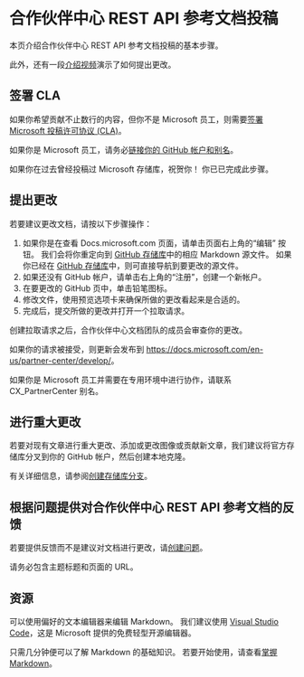 # <a name="contributing-to-partner-center-rest-api-reference-documentation"></a>合作伙伴中心 REST API 参考文档投稿

本页介绍合作伙伴中心 REST API 参考文档投稿的基本步骤。

此外，还有一段[介绍视频](https://channel9.msdn.com/Blogs/WinHEC/Contributing-to-MSDN-and-TechNet-Documentation)演示了如何提出更改。

## <a name="sign-a-cla"></a>签署 CLA

如果你希望贡献不止数行的内容，但你不是 Microsoft 员工，则需要[签署 Microsoft 投稿许可协议 (CLA)](https://cla.microsoft.com/)。

如果你是 Microsoft 员工，请务必[链接你的 GitHub 帐户和别名](https://opensource.microsoft.com/link)。

如果你在过去曾经投稿过 Microsoft 存储库，祝贺你！ 你已已完成此步骤。

## <a name="proposing-a-change"></a>提出更改

若要建议更改文档，请按以下步骤操作：

1. 如果你是在查看 Docs.microsoft.com 页面，请单击页面右上角的“编辑”  按钮。  我们会将你重定向到 [GitHub 存储库](https://github.com/microsoftdocs/partner-rest)中的相应 Markdown 源文件。  如果你已经在 [GitHub 存储库](https://github.com/microsoftdocs/partner-rest)中，则可直接导航到要更改的源文件。
2. 如果还没有 GitHub 帐户，请单击右上角的“注册”，创建一个新帐户。 
3. 在要更改的 GitHub 页中，单击铅笔图标。
4. 修改文件，使用预览选项卡来确保所做的更改看起来是合适的。
5. 完成后，提交所做的更改并打开一个拉取请求。

创建拉取请求之后，合作伙伴中心文档团队的成员会审查你的更改。

如果你的请求被接受，则更新会发布到 <https://docs.microsoft.com/en-us/partner-center/develop/>。

如果你是 Microsoft 员工并需要在专用环境中进行协作，请联系 CX_PartnerCenter 别名。

## <a name="making-more-substantial-changes"></a>进行重大更改

若要对现有文章进行重大更改、添加或更改图像或贡献新文章，我们建议将官方存储库分叉到你的 GitHub 帐户，然后创建本地克隆。

有关详细信息，请参阅[创建存储库分支](https://help.github.com/articles/fork-a-repo/)。

## <a name="using-issues-to-provide-feedback-on-partner-center-rest-api-reference-documentation"></a>根据问题提供对合作伙伴中心 REST API 参考文档的反馈

若要提供反馈而不是建议对文档进行更改，请[创建问题](https://github.com/microsoftdocs/partner-rest/issues)。

请务必包含主题标题和页面的 URL。

## <a name="resources"></a>资源

可以使用偏好的文本编辑器来编辑 Markdown。  我们建议使用 [Visual Studio Code](https://code.visualstudio.com/)，这是 Microsoft 提供的免费轻型开源编辑器。

只需几分钟便可以了解 Markdown 的基础知识。  若要开始使用，请查看[掌握 Markdown](https://guides.github.com/features/mastering-markdown/)。